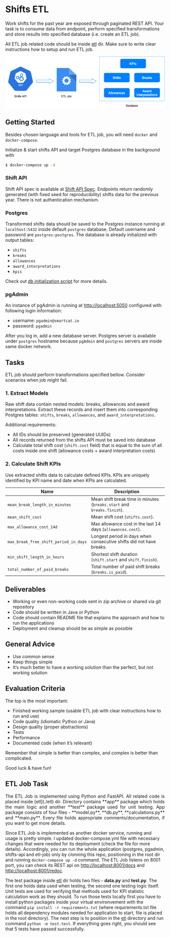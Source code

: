 # Shifts ETL

Work shifts for the past year are exposed through paginated REST API. Your
task is to consume data from endpoint, perform specified transformations and
store results into specified database (i.e. create an ETL job).

All ETL job related code should be inside [etl](./etl) dir. Make sure to
write clear instructions how to setup and run ETL job.

<p align="center">
    <img src="./diagram.png">
</p>

## Getting Started

Besides chosen language and tools for ETL job, you will need `docker` and `docker-compose`.

Initialize & start shifts API and target Postgres database in the background
with

```bash
$ docker-compose up -d
```

### Shift API

Shift API spec is available at [Shift API Spec](http://localhost:8000/redoc).
Endpoints return randomly generated (with fixed seed for reproducibility)
shifts data for the previous year. There is not authentication mechanism.

### Postgres

Transformed shifts data should be saved to the Postgres instance running at
`localhost:5432` inside default `postgres` database. Default username and
password are `postgres:postgres`. The database is already initialized with
output tables:

- `shifts`
- `breaks`
- `allowances`
- `award_interpretations`
- `kpis`

Check out [db initialization script](./initdb.sql) for more details.

### pgAdmin

An instance of pgAdmin is running at
[http://localhost:5050](http://localhost:5050) configured with following
login information:

- username: `pgadmin@smartcat.io`
- password: `pgadmin`

After you log in, add a new database server. Postgres server is available
under `postgres` hostname because `pgAdmin` and `postgres` servers are inside
same docker network.

## Tasks

ETL job should perform transformations specified bellow. Consider scenarios
when job might fail.

### 1. Extract Models

Raw shift data contain nested models: breaks, allowances and award
interpretations. Extract these records and insert them into corresponding
Postgres tables: `shifts`, `breaks`, `allowances`, and `award_interpretations`.

Additional requirements:

- All IDs should be preserved (generated UUIDs)
- All records returned from the shifts API must be saved into database
- Calculate total shift cost (`shift.cost` field) that is equal to the sum of
all costs inside one shift (allowance costs + award interpretation costs)

### 2. Calculate Shift KPIs

Use extracted shifts data to calculate defined KPIs. KPIs are uniquely
identified by KPI name and date when KPIs are calculated.

| Name                                  	| Description                                                            	|
|---------------------------------------	|------------------------------------------------------------------------	|
| `mean_break_length_in_minutes`        	| Mean shift break time in minutes (`breaks.start` and `breaks.finish`). 	|
| `mean_shift_cost`                     	| Mean shift cost (`shifts.cost`).                                       	|
| `max_allowance_cost_14d`              	| Max allowance cost in the last 14 days (`allowances.cost`).            	|
| `max_break_free_shift_period_in_days` 	| Longest period in days when consecutive shifts did not have breaks.    	|
| `min_shift_length_in_hours`              	| Shortest shift duration (`shift.start` and `shift.finish`).            	|
| `total_number_of_paid_breaks`         	| Total number of paid shift breaks (`breaks.is_paid`).                  	|

## Deliverables

- Working or even non-working code sent in zip archive or shared via git repository
- Code should be written in Java or Python
- Code should contain README file that explains the approach and how to run the applications
- Deployment and cleanup should be as simple as possible

## General Advice

- Use common sense
- Keep things simple
- It’s much better to have a working solution than the perfect, but not working solution

## Evaluation Criteria

The top is the most important:

- Finished working sample (usable ETL job with clear instructions how to run and use)
- Code quality (idiomatic Python or Java)
- Design quality (proper abstractions)
- Tests
- Performance
- Documented code (when it’s relevant)

Remember that simple is better than complex, and complex is better than
complicated.

Good luck & have fun!

## ETL Job Task

<p style="text-align: justify">
The ETL Job is implemented using Python and FastAPI. All related code is placed inside [etl](./etl) dir. Directory contains **app** package which holds the main logic and another **test** package used for unit testing. App package consists of four files - **model.py**, **db.py**, **calculations.py** and **main.py**. Every file holds appropriate comments/documentation, if you want to get more details. 
</p>

Since ETL Job is implemented as another docker service, running and usage is pretty simple. I updated docker-compose.yml file with necessary changes that were needed for its deployment (check the file for more details). Accordingly, you can run the whole application (postgres, pgadmin, shifts-api and etl-job) only by clonning this repo, positioning in the root dir and running `docker-compose up -d` command. The ETL Job listens on 8001 port, you can check its REST api on [http://localhost:8001/docs](http://localhost:8001/docs) and [http://localhost:8001/redoc](http://localhost:8001/redoc). 

The test package inside [etl](./etl) dir holds two files - **data.py** and **test.py**. The first one holds data used when testing, the second one testing logic itself. Unit tests are used for verifying that methods used for KPI statistic calculation work as they should. To run those tests locally first you have to install python packages inside your virtual environvement with the command `pip install -r requirements.txt` (where requirements.txt file holds all dependency modules needed for application to start, file is placed in the root directory). The next step is to position in the [etl](./etl) directory and run command `python -m test.test`. If everything goes right, you should see that 5 tests have passed successfully.


